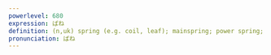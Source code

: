 ```yaml
---
powerlevel: 680
expression: ばね
definition: (n,uk) spring (e.g. coil, leaf); mainspring; power spring; (P)
pronunciation: ばね
---
```

